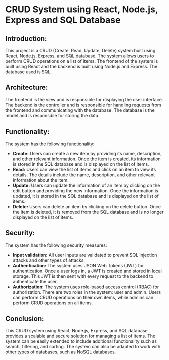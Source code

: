 # CRUD System using React, Node.js, Express and SQL Database

## Introduction:
This project is a CRUD (Create, Read, Update, Delete) system built using React, Node.js, Express, and SQL database. The system allows users to perform CRUD operations on a list of items. The frontend of the system is built using React and the backend is built using Node.js and Express. The database used is SQL.

## Architecture:
The frontend is the view and is responsible for displaying the user interface. The backend is the controller and is responsible for handling requests from the frontend and communicating with the database. The database is the model and is responsible for storing the data.

## Functionality:
The system has the following functionality:

- **Create:** Users can create a new item by providing its name, description, and other relevant information. Once the item is created, its information is stored in the SQL database and is displayed on the list of items.
- **Read:** Users can view the list of items and click on an item to view its details. The details include the name, description, and other relevant information about the item.
- **Update:** Users can update the information of an item by clicking on the edit button and providing the new information. Once the information is updated, it is stored in the SQL database and is displayed on the list of items.
- **Delete:** Users can delete an item by clicking on the delete button. Once the item is deleted, it is removed from the SQL database and is no longer displayed on the list of items.

## Security:
The system has the following security measures:

- **Input validation:** All user inputs are validated to prevent SQL injection attacks and other types of attacks.
- **Authentication:** The system uses JSON Web Tokens (JWT) for authentication. Once a user logs in, a JWT is created and stored in local storage. This JWT is then sent with every request to the backend to authenticate the user.
- **Authorization:** The system uses role-based access control (RBAC) for authorization. There are two roles in the system: user and admin. Users can perform CRUD operations on their own items, while admins can perform CRUD operations on all items.

## Conclusion:
This CRUD system using React, Node.js, Express, and SQL database provides a scalable and secure solution for managing a list of items. The system can be easily extended to include additional functionality such as search, filtering, and sorting. The system can also be adapted to work with other types of databases, such as NoSQL databases.
